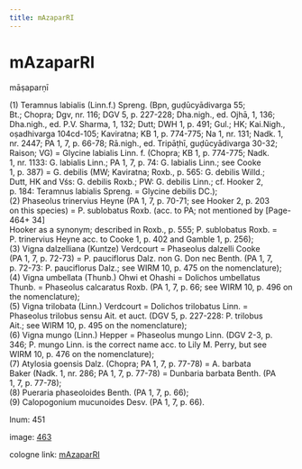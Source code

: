 ```yaml
---
title: mAzaparRI
---
```


# mAzaparRI

māṣaparṇī  <div n="P" />(1) Teramnus labialis (Linn.f.) Spreng. (Bpn, guḍūcyādivarga 55; <div n="lb" />Bt.; Chopra; Dgv, nr. 116; DGV 5, p. 227-228; Dha.nigh., ed. Ojhā, 1, 136; <div n="lb" />Dha.nigh., ed. P.V. Sharma, 1, 132; Dutt; DWH 1, p. 491; Gul.; HK; Kai.Nigh., <div n="lb" />oṣadhivarga 104cd-105; Kaviratna; KB 1, p. 774-775; Na 1, nr. 131; Nadk. 1, <div n="lb" />nr. 2447; PA 1, 7, p. 66-78; Rā.nigh., ed. Tripāṭhī, guḍūcyādivarga 30-32; <div n="lb" />Raison; VG) = Glycine labialis Linn. f. (Chopra; KB 1, p. 774-775; Nadk. <div n="lb" />1, nr. 1133: G. labialis Linn.; PA 1, 7, p. 74: G. labialis Linn.; see Cooke <div n="lb" />1, p. 387) = G. debilis (MW; Kaviratna; Roxb., p. 565: G. debilis Willd.; <div n="lb" />Dutt, HK and Vśs: G. debilis Roxb.; PW: G. debilis Linn.; cf. Hooker 2, <div n="lb" />p. 184: Teramnus labialis Spreng. = Glycine debilis DC.); <div n="P" />(2) Phaseolus trinervius Heyne (PA 1, 7, p. 70-71; see Hooker 2, p. 203 <div n="lb" />on this species) = P. sublobatus Roxb. (acc. to PA; not mentioned by [Page-464+ 34] <div n="lb" />Hooker as a synonym; described in Roxb., p. 555; P. sublobatus Roxb. = <div n="lb" />P. trinervius Heyne acc. to Cooke 1, p. 402 and Gamble 1, p. 256); <div n="P" />(3) Vigna dalzelliana (Kuntze) Verdcourt = Phaseolus dalzelli Cooke <div n="lb" />(PA 1, 7, p. 72-73) = P. pauciflorus Dalz. non G. Don nec Benth. (PA 1, 7, <div n="lb" />p. 72-73: P. pauciflorus Dalz.; see WIRM 10, p. 475 on the nomenclature); <div n="P" />(4) Vigna umbellata (Thunb.) Ohwi et Ohashi = Dolichos umbellatus <div n="lb" />Thunb. = Phaseolus calcaratus Roxb. (PA 1, 7, p. 66; see WIRM 10, p. 496 on <div n="lb" />the nomenclature); <div n="P" />(5) Vigna trilobata (Linn.) Verdcourt = Dolichos trilobatus Linn. = <div n="lb" />Phaseolus trilobus sensu Ait. et auct. (DGV 5, p. 227-228: P. trilobus <div n="lb" />Ait.; see WIRM 10, p. 495 on the nomenclature); <div n="P" />(6) Vigna mungo (Linn.) Hepper = Phaseolus mungo Linn. (DGV 2-3, p. <div n="lb" />346; P. mungo Linn. is the correct name acc. to Lily M. Perry, but see <div n="lb" />WIRM 10, p. 476 on the nomenclature); <div n="P" />(7) Atylosia goensis Dalz. (Chopra; PA 1, 7, p. 77-78) = A. barbata <div n="lb" />Baker (Nadk. 1, nr. 286; PA 1, 7, p. 77-78) = Dunbaria barbata Benth. (PA <div n="lb" />1, 7, p. 77-78); <div n="P" />(8) Pueraria phaseoloides Benth. (PA 1, 7, p. 66); <div n="P" />(9) Calopogonium mucunoides Desv. (PA 1, 7, p. 66).

lnum: 451

image: [463](https://www.sanskrit-lexicon.uni-koeln.de/scans/csl-apidev/servepdf.php?dict=snp&page=463)

cologne link: [mAzaparRI](https://sanskrit-lexicon.uni-koeln.de/scans/csl-apidev/getword.php?dict=snp&key=mAzaparRI)

